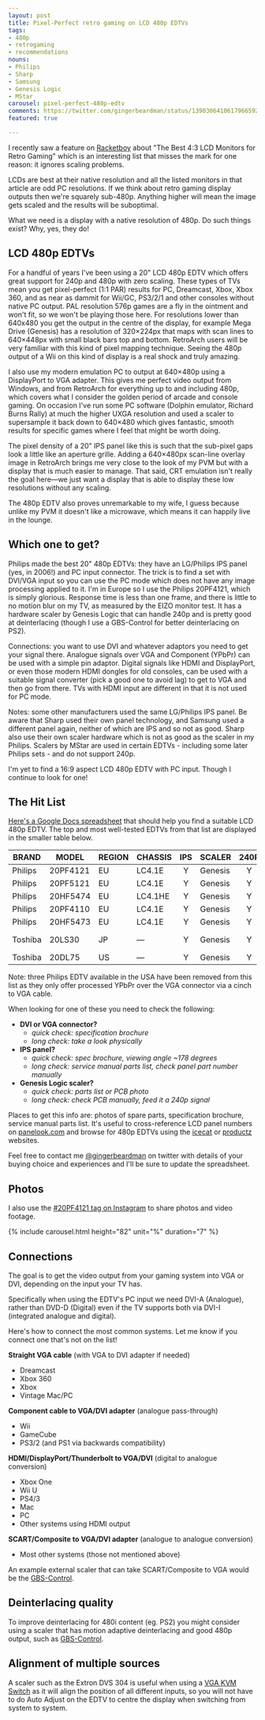 ```yaml
---
layout: post
title: Pixel-Perfect retro gaming on LCD 480p EDTVs
tags:
- 480p
- retrogaming
- recommendations
nouns:
- Philips
- Sharp
- Samsung
- Genesis Logic
- MStar
carousel: pixel-perfect-480p-edtv
comments: https://twitter.com/gingerbeardman/status/1390306410617966592
featured: true

---
```

I recently saw a feature on [Racketboy](https://www.racketboy.com/retro/the-best-43-square-lcd-monitors-for-retro-gaming-classic-pc-use) about "The Best 4:3 LCD Monitors for Retro Gaming" which is an interesting list that misses the mark for one reason: it ignores scaling problems.

LCDs are best at their native resolution and all the listed monitors in that article are odd PC resolutions. If we think about retro gaming display outputs then we're squarely sub-480p. Anything higher will mean the image gets scaled and the results will be suboptimal.

What we need is a display with a native resolution of 480p. Do such things exist? Why, yes, they do!

## LCD 480p EDTVs

For a handful of years I've been using a 20" LCD 480p EDTV which offers great support for 240p and 480p with zero scaling. These types of TVs mean you get pixel-perfect (1:1 PAR) results for PC, Dreamcast, Xbox, Xbox 360, and as near as dammit for Wii/GC, PS3/2/1 and other consoles without native PC output. PAL resolution 576p games are a fly in the ointment and won't fit, so we won't be playing those here. For resolutions lower than 640x480 you get the output in the centre of the display, for example Mega Drive (Genesis) has a resolution of 320×224px that maps with scan lines to 640×448px with small black bars top and bottom. RetroArch users will be very familiar with this kind of pixel mapping technique. Seeing the 480p output of a Wii on this kind of display is a real shock and truly amazing.

I also use my modern emulation PC to output at 640×480p using a DisplayPort to VGA adapter. This gives me perfect video output from Windows, and from RetroArch for everything up to and including 480p, which covers what I consider the golden period of arcade and console gaming. On occasion I've run some PC software (Dolphin emulator, Richard Burns Rally) at much the higher UXGA resolution and used a scaler to supersample it back down to 640×480 which gives fantastic, smooth results for specific games where I feel that might be worth doing.

The pixel density of a 20" IPS panel like this is such that the sub-pixel gaps look a little like an aperture grille. Adding a 640×480px scan-line overlay image in RetroArch brings me very close to the look of my PVM but with a display that is much easier to manage. That said, CRT emulation isn't really the goal here—we just want a display that is able to display these low resolutions without any scaling.

The 480p EDTV also proves unremarkable to my wife, I guess because unlike my PVM it doesn't like a microwave, which means it can happily live in the lounge.

## Which one to get?

Philips made the best 20" 480p EDTVs: they have an LG/Philips IPS panel (yes, in 2006!) and PC input connector. The trick is to find a set with DVI/VGA input so you can use the PC mode which does not have any image processing applied to it. I'm in Europe so I use the Philips 20PF4121, which is simply glorious. Response time is less than one frame, and there is little to no motion blur on my TV, as measured by the EIZO monitor test. It has a hardware scaler by Genesis Logic that can handle 240p and is pretty good at deinterlacing (though I use a GBS-Control for better deinterlacing on PS2).

Connections: you want to use DVI and whatever adaptors you need to get your signal there. Analogue signals over VGA and Component (YPbPr) can be used with a simple pin adaptor. Digital signals like HDMI and DisplayPort, or even those modern HDMI dongles for old consoles, can be used with a suitable signal converter (pick a good one to avoid lag) to get to VGA and then go from there. TVs with HDMI input are different in that it is not used for PC mode.

Notes: some other manufacturers used the same LG/Philips IPS panel. Be aware that Sharp used their own panel technology, and Samsung used a different panel again, neither of which are IPS and so not as good. Sharp also use their own scaler hardware which is not as good as the scaler in my Philips. Scalers by MStar are used in certain EDTVs - including some later Philips sets - and do not support 240p.

I'm yet to find a 16:9 aspect LCD 480p EDTV with PC input. Though I continue to look for one!

## The Hit List

[Here's a Google Docs spreadsheet](https://docs.google.com/spreadsheets/d/1HOEvXkjMTum_Vd1CJ0RrpvgH0a_Uo0zJc9RwUtfZVZ0/edit?usp=sharing) that should help you find a suitable LCD 480p EDTV. The top and most well-tested EDTVs from that list are displayed in the smaller table below.

| BRAND | MODEL | REGION | CHASSIS | IPS | SCALER | 240P | INPUT | YEAR |
| --- | --- | --- | --- | :---: | --- | :---: | --- | --- |
| Philips | 20PF4121 | EU | LC4.1E | Y | Genesis | Y | DVI | 2006 |
| Philips | 20PF5121 | EU | LC4.1E | Y | Genesis | Y | DVI | 2006 |
| Philips | 20HF5474 | EU | LC4.1HE | Y | Genesis | Y | DVI | 2006 |
| Philips | 20PF4110 | EU | LC4.1E | Y | Genesis | Y | DVI | 2005 |
| Philips | 20HF5473 | EU | LC4.1E | Y | Genesis | Y | DVI | 2005 |
| Toshiba | 20LS30 | JP | — | Y | Genesis | Y | VGA, D2 | 2005 |
| Toshiba | 20DL75 | US | — | Y | Genesis | Y | VGA | 2005 |

Note: three Philips EDTV available in the USA have been removed from this list as they only offer processed YPbPr over the VGA connector via a cinch to VGA cable.

When looking for one of these you need to check the following:

* **DVI or VGA connector?**
  * _quick check: specification brochure_
  * _long check: take a look physically_
* **IPS panel?**
  * _quick check: spec brochure, viewing angle \~178 degrees_
  * _long check: service manual parts list, check panel part number manually_
* **Genesis Logic scaler?**
  * _quick check: parts list or PCB photo_
  * _long check: check PCB manually, feed it a 240p signal_

Places to get this info are: photos of spare parts, specification brochure, service manual parts list. It's useful to cross-reference LCD panel numbers on [panelook.com](https://www.panelook.com/modelsearch.php?keyword=LC201V02) and browse for 480p EDTVs using the [icecat](https://www.google.com/search?q=%22640+x+480+pixels%22+tv+site%3Ahttps%3A%2F%2Ficecat.biz) or [productz](https://www.google.com/search?q=%22Resolution+640,480%22+tv+site%3Ahttps%3A%2F%2Fproductz.com) websites.

Feel free to contact me [@gingerbeardman](https://twitter.com/gingerbeardman) on twitter with details of your buying choice and experiences and I'll be sure to update the spreadsheet.

## Photos

I also use the [#20PF4121 tag on Instagram](https://www.instagram.com/explore/tags/20pf4121/) to share photos and video footage.

{% include carousel.html height="82" unit="%" duration="7" %}

## Connections

The goal is to get the video output from your gaming system into VGA or DVI, depending on the input your TV has.

Specifically when using the EDTV's PC input we need DVI-A (Analogue), rather than DVD-D (Digital) even if the TV supports both via DVI-I (integrated analogue and digital).

Here's how to connect the most common systems. Let me know if you connect one that's not on the list!

**Straight VGA cable** (with VGA to DVI adapter if needed)

* Dreamcast
* Xbox 360
* Xbox
* Vintage Mac/PC

**Component cable to VGA/DVI adapter** (analogue pass-through)

* Wii
* GameCube
* PS3/2 (and PS1 via backwards compatibility)

**HDMI/DisplayPort/Thunderbolt to VGA/DVI** (digital to analogue conversion)

* Xbox One
* Wii U
* PS4/3
* Mac
* PC
* Other systems using HDMI output

**SCART/Composite to VGA/DVI adapter** (analogue to analogue conversion)

* Most other systems (those not mentioned above)

An example external scaler that can take SCART/Composite to VGA would be the [GBS-Control](https://github.com/ramapcsx2/gbs-control).

## Deinterlacing quality

To improve deinterlacing for 480i content (eg. PS2) you might consider using a scaler that has motion adaptive deinterlacing and good 480p output, such as [GBS-Control](https://github.com/ramapcsx2/gbs-control).

## Alignment of multiple sources

A scaler such as the Extron DVS 304 is useful when using a [VGA KVM Switch](https://en.wikipedia.org/wiki/KVM_switch) as it will align the position of all different inputs, so you will not have to do Auto Adjust on the EDTV to centre the display when switching from system to system.
